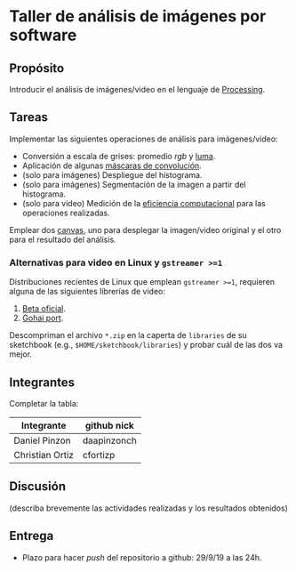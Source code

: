 # Taller de análisis de imágenes por software

## Propósito

Introducir el análisis de imágenes/video en el lenguaje de [Processing](https://processing.org/).

## Tareas

Implementar las siguientes operaciones de análisis para imágenes/video:

* Conversión a escala de grises: promedio _rgb_ y [luma](https://en.wikipedia.org/wiki/HSL_and_HSV#Disadvantages).
* Aplicación de algunas [máscaras de convolución](https://en.wikipedia.org/wiki/Kernel_(image_processing)).
* (solo para imágenes) Despliegue del histograma.
* (solo para imágenes) Segmentación de la imagen a partir del histograma.
* (solo para video) Medición de la [eficiencia computacional](https://processing.org/reference/frameRate.html) para las operaciones realizadas.

Emplear dos [canvas](https://processing.org/reference/PGraphics.html), uno para desplegar la imagen/video original y el otro para el resultado del análisis.

### Alternativas para video en Linux y `gstreamer >=1`

Distribuciones recientes de Linux que emplean `gstreamer >=1`, requieren alguna de las siguientes librerías de video:

1. [Beta oficial](https://github.com/processing/processing-video/releases).
2. [Gohai port](https://github.com/gohai/processing-video/releases/tag/v1.0.2).

Descompriman el archivo `*.zip` en la caperta de `libraries` de su sketchbook (e.g., `$HOME/sketchbook/libraries`) y probar cuál de las dos va mejor.

## Integrantes

Completar la tabla:

| Integrante      | github nick |
|-----------------|-------------|
| Daniel Pinzon   | daapinzonch |
| Christian Ortiz | cfortizp    |

## Discusión

(describa brevemente las actividades realizadas y los resultados obtenidos)

## Entrega

* Plazo para hacer _push_ del repositorio a github: 29/9/19 a las 24h.
